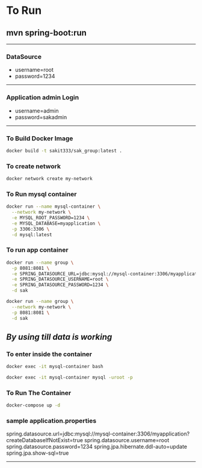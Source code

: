 # To Run 
## mvn spring-boot:run
---
### DataSource
- username=root
- password=1234
---
### Application admin Login
- username=admin
- password=sakadmin
---
### To Build Docker Image
```bash
docker build -t sakit333/sak_group:latest .
```
### To create network
```bash
docker network create my-network
```
 
### To Run mysql container
```bash
docker run --name mysql-container \
  --network my-network \
  -e MYSQL_ROOT_PASSWORD=1234 \
  -e MYSQL_DATABASE=myapplication \
  -p 3306:3306 \
  -d mysql:latest
```

### To run app container
```bash
docker run --name group \
  -p 8081:8081 \
  -e SPRING_DATASOURCE_URL=jdbc:mysql://mysql-container:3306/myapplication?createDatabaseIfNotExist=true \
  -e SPRING_DATASOURCE_USERNAME=root \
  -e SPRING_DATASOURCE_PASSWORD=1234 \
  -d sak
```

```bash
docker run --name group \
  --network my-network \
  -p 8081:8081 \
  -d sak
```
*By using till data is working*
---
### To enter inside the container
```bash
docker exec -it mysql-container bash
```
```bash
docker exec -it mysql-container mysql -uroot -p
```



### To Run The Container
```bash
docker-compose up -d
```

### sample application.properties
spring.datasource.url=jdbc:mysql://mysql-container:3306/myapplication?createDatabaseIfNotExist=true
spring.datasource.username=root
spring.datasource.password=1234
spring.jpa.hibernate.ddl-auto=update
spring.jpa.show-sql=true

---
